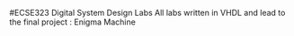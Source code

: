 #ECSE323 Digital System Design Labs
All labs written in VHDL and lead to the final project : Enigma Machine
